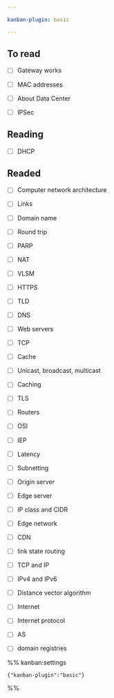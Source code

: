 ```yaml
---

kanban-plugin: basic

---
```


## To read

- [ ] Gateway works
- [ ] MAC addresses
- [ ] About Data Center
- [ ] IPSec


## Reading

- [ ] DHCP


## Readed

- [ ] Computer network architecture
- [ ] Links
- [ ] Domain name
- [ ] Round trip
- [ ] PARP
- [ ] NAT
- [ ] VLSM
- [ ] HTTPS
- [ ] TLD
- [ ] DNS
- [ ] Web servers
- [ ] TCP
- [ ] Cache
- [ ] Unicast, broadcast, multicast
- [ ] Caching
- [ ] TLS
- [ ] Routers
- [ ] OSI
- [ ] IEP
- [ ] Latency
- [ ] Subnetting
- [ ] Origin server
- [ ] Edge server
- [ ] IP class and CIDR
- [ ] Edge network
- [ ] CDN
- [ ] link state routing
- [ ] TCP and IP
- [ ] IPv4 and IPv6
- [ ] Distance vector algorithm
- [ ] Internet
- [ ] Internet protocol
- [ ] AS
- [ ] domain registries




%% kanban:settings
```
{"kanban-plugin":"basic"}
```
%%